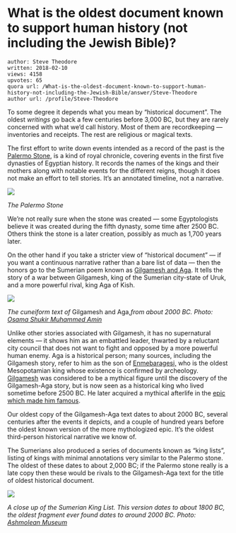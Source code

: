 # What is the oldest document known to support human history (not including the Jewish Bible)?

	author: Steve Theodore
	written: 2018-02-10
	views: 4158
	upvotes: 65
	quora url: /What-is-the-oldest-document-known-to-support-human-history-not-including-the-Jewish-Bible/answer/Steve-Theodore
	author url: /profile/Steve-Theodore


To some degree it depends what you mean by “historical document”. The oldest _writings_  go back a few centuries before 3,000 BC, but they are rarely concerned with what we’d call history. Most of them are recordkeeping — inventories and receipts. The rest are religious or magical texts.

The first effort to write down events intended as a record of the past is the [Palermo Stone](http://www.ancientegyptonline.co.uk/palermostone.html), is a kind of royal chronicle, covering events in the first five dynasties of Egyptian history. It records the names of the kings and their mothers along with notable events for the different reigns, though it does not make an effort to tell stories. It’s an annotated timeline, not a narrative.

![](https://qph.fs.quoracdn.net/main-qimg-9874be6965be965b452cf71434eb91ea)

_The Palermo Stone_ 

We’re not really sure when the stone was created — some Egyptologists believe it was created during the fifth dynasty, some time after 2500 BC. Others think the stone is a later creation, possibly as much as 1,700 years later.

On the other hand if you take a stricter view of “historical document” — if you want a continuous narrative rather than a bare list of data — then the honors go to the Sumerian poem known as [Gilgamesh and Aga](http://etcsl.orinst.ox.ac.uk/section1/tr1811.htm). It tells the story of a war between Gilgamesh, king of the Sumerian city-state of Uruk, and a more powerful rival, king Aga of Kish.

![](https://qph.fs.quoracdn.net/main-qimg-7790769ca74dc7c958acd0e0410b1c5c)

_The cuneiform text of_ Gilgamesh and Aga,_from about 2000 BC. Photo:_ _[Osama Shukir Muhammed Amin](https://www.ancient.eu/user/OsamaSMAmin/)_ 

Unlike other stories associated with Gilgamesh, it has no supernatural elements — it shows him as an embattled leader, thwarted by a reluctant city council that does not want to fight and opposed by a more powerful human enemy. Aga is a historical person; many sources, including the Gilgamesh story, refer to him as the son of [Enmebaragesi,](https://en.wikipedia.org/wiki/Enmebaragesi) who is the oldest Mesopotamian king whose existence is confirmed by archeology. [Gilgamesh](https://www.ancient.eu/gilgamesh/) was considered to be a mythical figure until the discovery of the Gilgamesh-Aga story, but is now seen as a historical king who lived sometime before 2500 BC. He later acquired a mythical afterlife in the [epic which made him famous](http://www.ancient-literature.com/other_gilgamesh.html).

Our oldest copy of the Gilgamesh-Aga text dates to about 2000 BC, several centuries after the events it depicts, and a couple of hundred years before the oldest known version of the more mythologized epic. It’s the oldest third-person historical narrative we know of.

The Sumerians also produced a series of documents known as “king lists”, listing of kings with minimal annotations very similar to the Palermo stone. The oldest of these dates to about 2,000 BC; if the Palermo stone really is a late copy then these would be rivals to the Gilgamesh-Aga text for the title of oldest historical document.

![](https://qph.fs.quoracdn.net/main-qimg-627478f115b60b15a1f9943d8012163e)

_A close up of the Sumerian King List. This version dates to about 1800 BC, the oldest fragment ever found dates to around 2000 BC. Photo:_ _[Ashmolean Museum](https://www.ashmolean.org/sumerian-king-list)_ 

